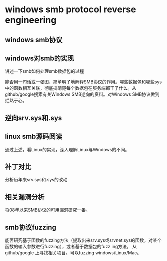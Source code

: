# windows smb protocol reverse engineering

## windows smb协议


## windows对smb的实现

讲述一下smb如何处理smb数据包的过程

能否用一句话或一张图，简单明了地解释SMB协议的作用。哪些数据包和哪些sys中的函数相互关联，彻底搞清楚每个数据包在服务端都干了什么。从github/google搜索有关Windows SMB逆向的资料。对Windows SMB协议做到烂熟于心。

## 逆向srv.sys和.sys


## linux smb源码阅读

通过上述，看Linux的实现，深入理解Linux与Windows的不同。

## 补丁对比

分析历年来srv.sys和.sys的改动

## 相关漏洞分析

将08年以来SMB协议的可用漏洞研究一番。

## smb协议fuzzing

能否研究基于函数的fuzzing方法（提取出来srv.sys或srvnet.sys的函数，对某个函数的输入参数进行fuzzing），或者基于数据包的fuzz ing方法。
从github/google 上寻找相关项目。可以fuzzing windows/Linux/Mac。





